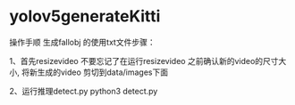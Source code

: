 # yolov5generateKitti

操作手顺
生成fallobj 的使用txt文件步骤：

1、首先resizevideo
不要忘记了在运行resizevideo 之前确认新的video的尺寸大小,
将新生成的video 剪切到data/images下面

2、运行推理detect.py
python3 detect.py 


